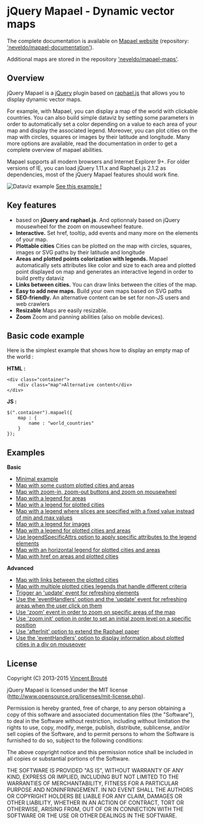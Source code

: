# jQuery Mapael - Dynamic vector maps

The complete documentation is available on [Mapael website](http://www.vincentbroute.fr/mapael) (repository:  ['neveldo/mapael-documentation'](https://github.com/neveldo/mapael-documentation)).

Additional maps are stored in the repository ['neveldo/mapael-maps'](https://github.com/neveldo/mapael-maps).

## Overview

jQuery Mapael is a [jQuery](http://jquery.com/) plugin based on [raphael.js](http://raphaeljs.com/) that allows you to display dynamic vector maps.  

For example, with Mapael, you can display a map of the world with clickable countries. You can also build simple dataviz by setting some parameters in order to automatically set a color depending on a value to each area of your map and display the associated legend. Moreover, you can plot cities on the map with circles, squares or images by their latitude and longitude. Many more options are available, read the documentation in order to get a complete overview of mapael abilities.

Mapael supports all modern browsers and Internet Explorer 9+. For older versions of IE, you can load jQuery 1.11.x and Raphael.js 2.1.2 as dependencies, most of the jQuery Mapael features should work fine.

![Dataviz example](http://www.vincentbroute.fr/mapael/assets/img/world-example.png)
[See this example !](http://www.vincentbroute.fr/mapael/usecases/world)

## Key features

*   based on **jQuery and raphael.js**. And optionnaly based on jQuery mousewheel for the zoom on mousewheel feature.
*   **Interactive.** Set href, tooltip, add events and many more on the elements of your map.
*   **Plottable cities**  Cities can be plotted on the map with circles, squares, images or SVG paths by their latitude and longitude
*   **Areas and plotted points colorization with legends.** Mapael automatically sets attributes like color and size to each area and plotted point displayed on map and generates an interactive legend in order to build pretty dataviz
*   **Links between cities.** You can draw links between the cities of the map.
*   **Easy to add new maps.** Build your own maps based on SVG paths
*   **SEO-friendly.** An alternative content can be set for non-JS users and web crawlers
*   **Resizable** Maps are easily resizable.
*   **Zoom** Zoom and panning abilities (also on mobile devices).

## Basic code example

Here is the simplest example that shows how to display an empty map of the world :

**HTML :**

    <div class="container">
        <div class="map">Alternative content</div>
    </div>

**JS :**

    $(".container").mapael({
        map : {
            name : "world_countries"
        }
    });

## Examples

**Basic**

*   [Minimal example](http://jsfiddle.net/neveldo/tn5AF/)
*   [Map with some custom plotted cities and areas](http://jsfiddle.net/neveldo/z559d0s2/)
*   [Map with zoom-in, zoom-out buttons and zoom on mousewheel](http://jsfiddle.net/neveldo/jh4jzyhw/)
*   [Map with a legend for areas](http://jsfiddle.net/neveldo/TUYHN/)
*   [Map with a legend for plotted cities](http://jsfiddle.net/neveldo/n6XyQ/)
*   [Map with a legend where slices are specified with a fixed value instead of min and max values](http://jsfiddle.net/neveldo/bgjh7a4f/)
*   [Map with a legend for images](http://jsfiddle.net/neveldo/1jjq6g9y/)
*   [Map with a legend for plotted cities and areas](http://jsfiddle.net/neveldo/VqwUZ/)
*   [Use legendSpecificAttrs option to apply specific attributes to the legend elements](http://jsfiddle.net/neveldo/5o16cw7s/)
*   [Map with an horizontal legend for plotted cities and areas](http://jsfiddle.net/neveldo/qr540oyv/)
*   [Map with href on areas and plotted cities](http://jsfiddle.net/neveldo/dqcbkp4z/)

**Advanced**

*   [Map with links between the plotted cities](http://jsfiddle.net/neveldo/yckqj78q/)
*   [Map with multiple plotted cities legends that handle different criteria](http://jsfiddle.net/neveldo/xd2azoxL/)
*   [Trigger an 'update' event for refreshing elements](http://jsfiddle.net/neveldo/TKUy4/)
*   [Use the 'eventHandlers' option and the 'update' event for refreshing areas when the user click on them](http://jsfiddle.net/neveldo/qGwWr/)
*   [Use 'zoom' event in order to zoom on specific areas of the map](http://jsfiddle.net/neveldo/ejf9dsL9/)
*   [Use 'zoom.init' option in order to set an initial zoom level on a specific position](http://jsfiddle.net/neveldo/6ms3vusb/)
*   [Use 'afterInit' option to extend the Raphael paper](http://jsfiddle.net/neveldo/xqpwwLqg/)
*   [Use the 'eventHandlers' option to display information about plotted cities in a div on mouseover](http://jsfiddle.net/neveldo/b5fj4qod/)

## License

Copyright (C) 2013-2015 [Vincent Brouté](http://www.vincentbroute.fr)

jQuery Mapael is licensed under the MIT license (http://www.opensource.org/licenses/mit-license.php).

Permission is hereby granted, free of charge, to any person obtaining a copy of this software and associated documentation files (the "Software"), to deal in the Software without restriction, including without limitation the rights to use, copy, modify, merge, publish, distribute, sublicense, and/or sell copies of the Software, and to permit persons to whom the Software is furnished to do so, subject to the following conditions:

The above copyright notice and this permission notice shall be included in all copies or substantial portions of the Software.

THE SOFTWARE IS PROVIDED "AS IS", WITHOUT WARRANTY OF ANY KIND, EXPRESS OR IMPLIED, INCLUDING BUT NOT LIMITED TO THE WARRANTIES OF MERCHANTABILITY, FITNESS FOR A PARTICULAR PURPOSE AND NONINFRINGEMENT. IN NO EVENT SHALL THE AUTHORS OR COPYRIGHT HOLDERS BE LIABLE FOR ANY CLAIM, DAMAGES OR OTHER LIABILITY, WHETHER IN AN ACTION OF CONTRACT, TORT OR OTHERWISE, ARISING FROM, OUT OF OR IN CONNECTION WITH THE SOFTWARE OR THE USE OR OTHER DEALINGS IN THE SOFTWARE.
